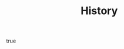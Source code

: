 ---
layout: page
title:  "History"
hero:
    text: "Inherited land, the understanding of how to grow and cook food and a warm welcome to our table."
    image:
        url: Jericho_0015.jpg
        alt: "Restaurant Jericho, Rich Stevens"
        ar: "3:4"
    align: right
body:
    feature:
        text: "A farm upbringing instils practicality and passion, a stubborn resolve and the creativity to use what we have got. A 200 year history farming Jericho inspired the restaurant and drives our passion for humble and honest hospitality."
        images:
            - url: Jericho-History-007.jpg
              alt: "A tractor at Jericho Farm"
              orientation: landscape
        align: right
    textBlocks:
        - heading: "Restaurant Jericho"
          text: "Self taught, Rich and Grace have created a beautiful space using materials salvaged from Jericho Farm.
Having learnt the industry over the last 7 years they opened Jericho in 2022.


Committed to individuality, they give a warm and honest welcome to every guest."
          images:
            - url: Jericho_001.jpg
              alt: "Restaurant Jericho internal"
              orientation: landscape
            - url: Jericho_0018.jpg
              alt: "Tending to the kitchen garden"
              orientation: portrait
          flip: true
    imagesBlock:
        images:
            - url: Jericho-History-006.jpg
              alt: "Rich and his dad at Farm Jericho"
              ar: "6:4"
            - url: Jericho-History-001.jpg
              alt: "Farm Jericho"
              ar: "6:4"
            - url: Jericho-History-004.jpg
              alt: "Rich at Farm Jericho"
              ar: "6:4"
seo:
    title: "History"
    description: "A farm upbringing instils practicality and passion, a stubborn resolve and the creativity to use what we have got. A 200 year history farming Jericho inspired the restaurant and drives our passion for humble and honest hospitality."
    image:
        url: Jericho_Farm.jpg
        alt: "A tractor at Jericho Farm"
---